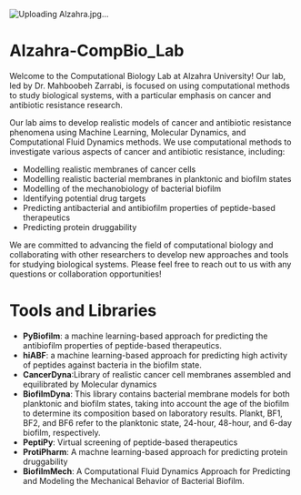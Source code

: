 ![Uploading Alzahra.jpg…]()
# Alzahra-CompBio_Lab
Welcome to the Computational Biology Lab at Alzahra University! Our lab, led by Dr. Mahboobeh Zarrabi, is focused on using computational methods to study biological systems, with a particular emphasis on cancer and antibiotic resistance research.

Our lab aims to develop realistic models of cancer and antibiotic resistance phenomena using Machine Learning, Molecular Dynamics, and Computational Fluid Dynamics methods. We use computational methods to investigate various aspects of cancer and antibiotic resistance, including:

* Modelling realistic membranes of cancer cells
* Modelling realistic bacterial membranes in planktonic and biofilm states
* Modelling of the mechanobiology of bacterial biofilm
* Identifying potential drug targets
* Predicting antibacterial and antibiofilm properties of peptide-based therapeutics
* Predicting protein druggability

We are committed to advancing the field of computational biology and collaborating with other researchers to develop new approaches and tools for studying biological systems. Please feel free to reach out to us with any questions or collaboration opportunities!
# Tools and Libraries
* **PyBiofilm**: a machine learning-based approach for predicting the antibiofilm properties of peptide-based therapeutics.
* **hiABF**: a machine learning-based approach for predicting high activity of peptides against bacteria in the biofilm state.
* **CancerDyna**:Library of realistic cancer cell membranes assembled and equilibrated by Molecular dynamics
* **BiofilmDyna**: This library contains bacterial membrane models for both planktonic and biofilm states, taking into account the age of the biofilm to determine its composition based on laboratory results. Plankt, BF1, BF2, and BF6 refer to the planktonic state, 24-hour, 48-hour, and 6-day biofilm, respectively.
* **PeptiPy**: Virtual screening of peptide-based therapeutics
* **ProtiPharm**: A machne learning-based approach for predicting protein druggability
* **BiofilmMech**: A Computational Fluid Dynamics Approach for Predicting and Modeling the Mechanical Behavior of Bacterial Biofilm.
